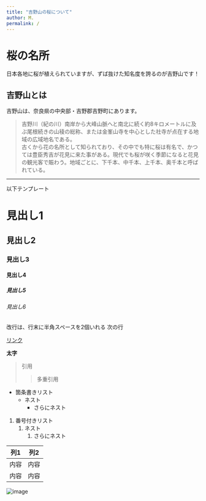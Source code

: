 ```yaml
---
title: "吉野山の桜について"
author: M.
permalink: /
---
```

# 桜の名所
日本各地に桜が植えられていますが、ずば抜けた知名度を誇るのが吉野山です！

## 吉野山とは
吉野山は、奈良県の中央部・吉野郡吉野町にあります。

>吉野川（紀の川）南岸から大峰山脈へと南北に続く約8キロメートルに及ぶ尾根続きの山稜の総称、または金峯山寺を中心とした社寺が点在する地域の広域地名である。  
古くから花の名所として知られており、その中でも特に桜は有名で、かつては豊臣秀吉が花見に来た事がある。現代でも桜が咲く季節になると花見の観光客で賑わう。地域ごとに、下千本、中千本、上千本、奥千本と呼ばれている。


---

以下テンプレート

# 見出し1
## 見出し2
### 見出し3
#### 見出し4
##### 見出し5
###### 見出し6

改行は、行末に半角スペースを2個いれる
次の行

[リンク](https://www.google.co.jp/)

**太字**

> 引用
>> 多重引用


- 箇条書きリスト
  - ネスト
    - さらにネスト


1. 番号付きリスト
   1. ネスト
      1. さらにネスト


| 列1  | 列2  |
|-----|-----|
| 内容  | 内容  |
| 内容  | 内容  |

![image](/GHPages_WebSite/assets/images/logo-150.png)
